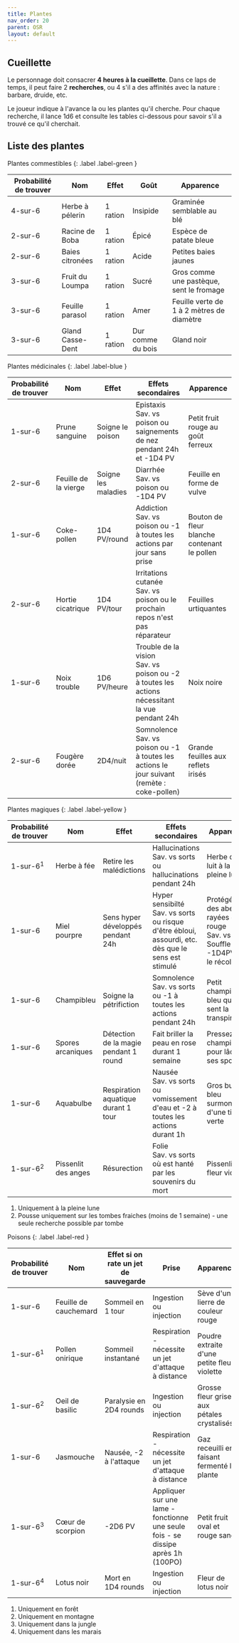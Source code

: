 ```yaml
---
title: Plantes
nav_order: 20
parent: OSR
layout: default
---
```


## Cueillette
Le personnage doit consacrer **4 heures à la cueillette**. Dans ce laps de temps, il peut faire 2 **recherches**, ou 4 s'il a des affinités avec la nature : barbare, druide, etc.

Le joueur indique à l'avance la ou les plantes qu'il cherche. Pour chaque recherche, il lance 1d6 et consulte les tables ci-dessous pour savoir s'il a trouvé ce qu'il cherchait.			

## Liste des plantes

Plantes commestibles
{: .label .label-green }

| Probabilité de trouver    | Nom              | Effet    | Goût              | Apparence                                 |
| ------------------------- | ---------------- | -------- | ----------------- | ----------------------------------------- |
| 4-sur-6                   | Herbe à pélerin  | 1 ration | Insipide          | Graminée semblable au blé                 |
| 2-sur-6                   | Racine de Boba   | 1 ration | Épicé             | Espèce de patate bleue                    |
| 2-sur-6                   | Baies citronées  | 1 ration | Acide             | Petites baies jaunes                      |
| 3-sur-6                   | Fruit du Loumpa  | 1 ration | Sucré             | Gros comme une pastèque, sent le fromage  |
| 3-sur-6                   | Feuille parasol  | 1 ration | Amer              | Feuille verte de 1 à 2 mètres de diamètre |
| 3-sur-6                   | Gland Casse-Dent | 1 ration | Dur comme du bois | Gland noir                                |

Plantes médicinales
{: .label .label-blue }

| Probabilité de trouver    | Nom                  | Effet               | Effets secondaires                                                                               | Apparence                                   |
| ------------------------- | -------------------- | ------------------- | ------------------------------------------------------------------------------------------------ | ------------------------------------------- |
| 1-sur-6                   | Prune sanguine       | Soigne le poison    | Epistaxis<br>Sav. vs poison ou saignements de nez pendant 24h et -1D4 PV                         | Petit fruit rouge au goût ferreux           |
| 2-sur-6                   | Feuille de la vierge | Soigne les maladies | Diarrhée<br>Sav. vs poison ou -1D4 PV                                                            | Feuille en forme de vulve                   |
| 1-sur-6                   | Coke-pollen          | 1D4 PV/round        | Addiction<br>Sav. vs poison ou -1 à toutes les actions par jour sans prise                       | Bouton de fleur blanche contenant le pollen |
| 2-sur-6                   | Hortie cicatrique    | 1D4 PV/tour         | Irritations cutanée<br>Sav. vs poison ou le prochain repos n'est pas réparateur                  | Feuilles urtiquantes                        |
| 1-sur-6                   | Noix trouble         | 1D6 PV/heure        | Trouble de la vision<br>Sav. vs poison ou -2 à toutes les actions nécessitant la vue pendant 24h | Noix noire                                  |
| 2-sur-6                   | Fougère dorée        | 2D4/nuit            | Somnolence<br>Sav. vs poison ou -1 à toutes les actions le jour suivant (remète : coke-pollen)   | Grande feuilles aux reflets irisés          |

Plantes magiques
{: .label .label-yellow }

| Probabilité de trouver    | Nom                 | Effet                                  | Effets secondaires                                                                                    | Apparence                                                                             |
| ------------------------- | ------------------- | -------------------------------------- | ----------------------------------------------------------------------------------------------------- | ------------------------------------------------------------------------------------- |
| 1-sur-6<sup>1</sup>       | Herbe à fée         | Retire les malédictions                | Hallucinations<br>Sav. vs sorts ou hallucinations pendant 24h                                         | Herbe qui luit à la pleine lune                                                       |
| 1-sur-6                   | Miel pourpre        | Sens hyper développés pendant 24h      | Hyper sensibilté<br>Sav. vs sorts ou risque d'être ébloui, assourdi, etc. dès que le sens est stimulé | Protégé par des abeilles rayées de rouge<br>Sav. vs Souffle ou -1D4PV en le récoltant |
| 1-sur-6                   | Champibleu          | Soigne la pétrifiction                 | Somnolence<br>Sav. vs sorts ou -1 à toutes les actions pendant 24h                                    | Petit champignon bleu qui sent la transpiration                                       |
| 1-sur-6                   | Spores arcaniques   | Détection de la magie pendant 1 round  | Fait briller la peau en rose durant 1 semaine                                                         | Pressez le champignon pour lâcher ses spores                                          |
| 1-sur-6                   | Aquabulbe           | Respiration aquatique<br>durant 1 tour | Nausée<br>Sav. vs sorts ou vomissement d'eau et -2 à toutes les actions durant 1h                     | Gros bulbe bleu surmonté d'une tige verte                                             |
| 1-sur-6<sup>2</sup>       | Pissenlit des anges | Résurection                            | Folie<br>Sav. vs sorts où est hanté par les souvenirs du mort                                         | Pissenlit à fleur violette                                                            |

1. Uniquement à la pleine lune
2. Pousse uniquement sur les tombes fraiches (moins de 1 semaine) - une seule recherche possible par tombe

Poisons
{: .label .label-red }

| Probabilité de trouver    | Nom                   | Effet si on rate un jet de sauvegarde | Prise                                                                    | Apparence                                   |
| ------------------------- | --------------------- | ------------------------------------- | ------------------------------------------------------------------------ | ------------------------------------------- |
| 1-sur-6                   | Feuille de cauchemard | Sommeil en 1 tour                     | Ingestion ou injection                                                   | Sève d'un lierre de couleur rouge           |
| 1-sur-6<sup>1</sup>       | Pollen onirique       | Sommeil instantané                    | Respiration - nécessite un jet d'attaque à distance                      | Poudre extraite d'une petite fleur violette |
| 1-sur-6<sup>2</sup>       | Oeil de basilic       | Paralysie en 2D4 rounds               | Ingestion ou injection                                                   | Grosse fleur grise aux pétales crystalisés  |
| 1-sur-6                   | Jasmouche             | Nausée, -2 à l'attaque                | Respiration - nécessite un jet d'attaque à distance                      | Gaz receuilli en faisant fermenté la plante |
| 1-sur-6<sup>3</sup>       | Cœur de scorpion      | \-2D6 PV                              | Appliquer sur une lame - fonctionne une seule fois - se dissipe après 1h (100PO) | Petit fruit oval et rouge sang              |
| 1-sur-6<sup>4</sup>       | Lotus noir            | Mort en 1D4 rounds                    | Ingestion ou injection                                                   | Fleur de lotus noir                         |

1. Uniquement en forêt
2. Uniquement en montagne
3. Uniquement dans la jungle
4. Uniquement dans les marais
